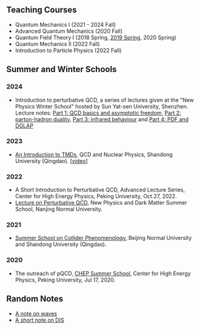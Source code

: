 ## Teaching Courses

- Quantum Mechanics I (2021 - 2024 Fall)
- Advanced Quantum Mechanics (2020 Fall)
- Quantum Field Theory I (2018 Spring, [2019 Spring](https://l-x-x.github.io/qft-2019/), 2020 Spring)
- Quantum Mechanics II (2022 Fall)
- Introduction to Particle Physics (2022 Fall)

## Summer and Winter Schools
### 2024 
- Introduction to perturbative QCD, a series of lectures given at the "New Physics Winter School" hosted by Sun Yat-sen University, Shenzhen. Lecture notes: [Part 1: QCD basics and asymptotic freedom](https://l-x-x.github.io/qft-2019/QCD-ZhongShan-Part-1.pdf), [Part 2: parton-hadron duality](https://l-x-x.github.io/qft-2019/QCD-ZhongShan-Part-2.pdf), [Part 3: infrared behaviour](https://l-x-x.github.io/qft-2019/QCD-ZhongShan-Part-3.pdf) and [Part 4: PDF and DGLAP](https://l-x-x.github.io/qft-2019/QCD-ZhongShan-Part-4.pdf)
  
### 2023 
- [An Introduction to TMDs](https://indico.ihep.ac.cn/event/19083/contributions/136588/attachments/70326/84777/Note%20Jul%208%2C%202023%281%29.pdf), QCD and Nuclear Physics, Shandong University (Qingdao). [[video](https://www.koushare.com/lives/room/755973)]
  
### 2022
- A Short Introduction to Perturbative QCD, Advanced Lecture Series, Center for High Energy Physics, Peking University, Oct.27, 2022. 
- [Lecture on Perturbative QCD](https://l-x-x.github.io/qft-2019/Lecture_qcd.pdf), New Physics and Dark Matter Summer School, Nanjing Normal University.


### 2021 
- [Summer School on Collider Phenomenology](https://indico.ihep.ac.cn/event/11211/timetable/#20210705), Beijing Normal University and Shandong University (Qingdao).  

### 2020 
- The outreach of pQCD, [CHEP Summer School](https://indico.ihep.ac.cn/event/12149/), Center for High Energy Physics, Peking University, Jul 17, 2020. 

## Random Notes

- [A note on waves](https://l-x-x.github.io/qft-2019/note_on_waves.pdf)
- [A short note on DIS](https://l-x-x.github.io/qft-2019/AShortNoteOnDIS.pdf)
